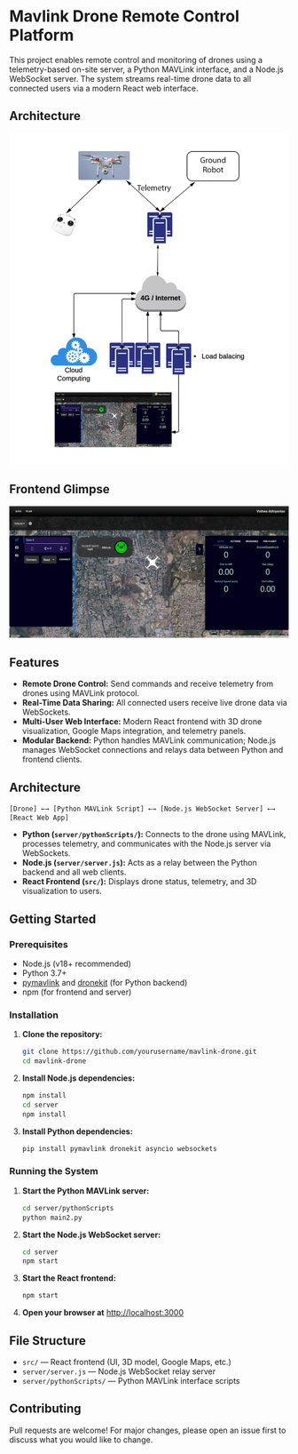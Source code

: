 # Mavlink Drone Remote Control Platform

This project enables remote control and monitoring of drones using a telemetry-based on-site server, a Python MAVLink interface, and a Node.js WebSocket server. The system streams real-time drone data to all connected users via a modern React web interface.

## Architecture

![System Architecture](./assets/architecture.png)

## Frontend Glimpse

![Frontend Screenshot](./assets/frontend.png)

## Features

- **Remote Drone Control:** Send commands and receive telemetry from drones using MAVLink protocol.
- **Real-Time Data Sharing:** All connected users receive live drone data via WebSockets.
- **Multi-User Web Interface:** Modern React frontend with 3D drone visualization, Google Maps integration, and telemetry panels.
- **Modular Backend:** Python handles MAVLink communication; Node.js manages WebSocket connections and relays data between Python and frontend clients.

## Architecture

```
[Drone] ←→ [Python MAVLink Script] ←→ [Node.js WebSocket Server] ←→ [React Web App]
```

- **Python (`server/pythonScripts/`):** Connects to the drone using MAVLink, processes telemetry, and communicates with the Node.js server via WebSockets.
- **Node.js (`server/server.js`):** Acts as a relay between the Python backend and all web clients.
- **React Frontend (`src/`):** Displays drone status, telemetry, and 3D visualization to users.

## Getting Started

### Prerequisites

- Node.js (v18+ recommended)
- Python 3.7+
- [pymavlink](https://github.com/ArduPilot/pymavlink) and [dronekit](http://python.dronekit.io/) (for Python backend)
- npm (for frontend and server)

### Installation

1. **Clone the repository:**
   ```sh
   git clone https://github.com/yourusername/mavlink-drone.git
   cd mavlink-drone
   ```

2. **Install Node.js dependencies:**
   ```sh
   npm install
   cd server
   npm install
   ```

3. **Install Python dependencies:**
   ```sh
   pip install pymavlink dronekit asyncio websockets
   ```

### Running the System

1. **Start the Python MAVLink server:**
   ```sh
   cd server/pythonScripts
   python main2.py
   ```

2. **Start the Node.js WebSocket server:**
   ```sh
   cd server
   npm start
   ```

3. **Start the React frontend:**
   ```sh
   npm start
   ```

4. **Open your browser at** [http://localhost:3000](http://localhost:3000)

## File Structure

- `src/` — React frontend (UI, 3D model, Google Maps, etc.)
- `server/server.js` — Node.js WebSocket relay server
- `server/pythonScripts/` — Python MAVLink interface scripts

## Contributing

Pull requests are welcome! For major changes, please open an issue first to discuss what you would like to change.
